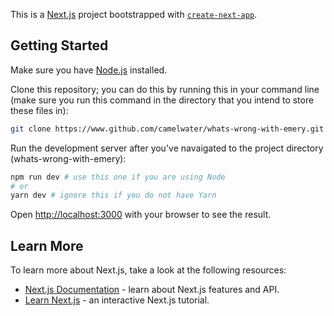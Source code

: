 This is a [Next.js](https://nextjs.org/) project bootstrapped with [`create-next-app`](https://github.com/vercel/next.js/tree/canary/packages/create-next-app).

## Getting Started

Make sure you have [Node.js](https://nodejs.org/en) installed. 

Clone this repository; you can do this by running this in your command line (make sure you run this command in the directory that you intend to store these files in): 
```bash
git clone https://www.github.com/camelwater/whats-wrong-with-emery.git
```

Run the development server after you've navaigated to the project directory (whats-wrong-with-emery):

```bash
npm run dev # use this one if you are using Node
# or
yarn dev # ignore this if you do not have Yarn
```

Open [http://localhost:3000](http://localhost:3000) with your browser to see the result.

## Learn More

To learn more about Next.js, take a look at the following resources:

- [Next.js Documentation](https://nextjs.org/docs) - learn about Next.js features and API.
- [Learn Next.js](https://nextjs.org/learn) - an interactive Next.js tutorial.

